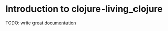 # Introduction to clojure-living_clojure

TODO: write [great documentation](http://jacobian.org/writing/what-to-write/)
